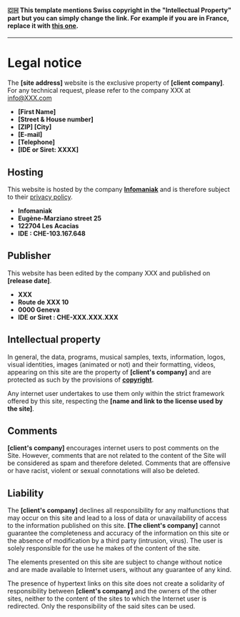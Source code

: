 #### 🇨🇭 This template mentions Swiss copyright in the "Intellectual Property" part but you can simply change the link. For example if you are in France, replace it with [this one](https://www.inpi.fr/fr/comprendre-la-propriete-intellectuelle/les-autres-modes-de-protection/le-droit-dauteur).

---

# Legal notice

The **[site address]** website is the exclusive property of **[client company]**. For any technical request, please refer to the company XXX at [i](mailto:info@925.ch)nfo@XXX.com

- **[First Name]**
- **[Street & House number]**
- **[ZIP] [City]**
- **[E-mail]**
- **[Telephone]**
- **[IDE or Siret: XXXX]**

## Hosting

This website is hosted by the company **[Infomaniak](https://www.infomaniak.com/en)** and is therefore subject to their [privacy policy](https://www.infomaniak.com/en/legal/confidentiality-policy).

- **Infomaniak**
- **Eugène-Marziano street 25**
- **122704 Les Acacias**
- **IDE : CHE-103.167.648**

## Publisher

This website has been edited by the company XXX and published on **[release date]**.

- **XXX**
- **Route de XXX 10**
- **0000 Geneva**
- **IDE or Siret : CHE-XXX.XXX.XXX**

## Intellectual property

In general, the data, programs, musical samples, texts, information, logos, visual identities, images (animated or not) and their formatting, videos, appearing on this site are the property of **[client's company]** and are protected as such by the provisions of **[copyright](https://www.kmu.admin.ch/kmu/en/home/concrete-know-how/sme-management/intellectual-property/trademarks-patents-designs-copyright/copyright.html)**.

Any internet user undertakes to use them only within the strict framework offered by this site, respecting the **[name and link to the license used by the site]**.

## Comments

**[client's company]** encourages internet users to post comments on the Site. However, comments that are not related to the content of the Site will be considered as spam and therefore deleted. Comments that are offensive or have racist, violent or sexual connotations will also be deleted.

## Liability

The **[client's company]** declines all responsibility for any malfunctions that may occur on this site and lead to a loss of data or unavailability of access to the information published on this site. **[The client's company]** cannot guarantee the completeness and accuracy of the information on this site or the absence of modification by a third party (intrusion, virus). The user is solely responsible for the use he makes of the content of the site.

The elements presented on this site are subject to change without notice and are made available to Internet users, without any guarantee of any kind.

The presence of hypertext links on this site does not create a solidarity of responsibility between **[client's company]** and the owners of the other sites, neither to the content of the sites to which the Internet user is redirected. Only the responsibility of the said sites can be used.